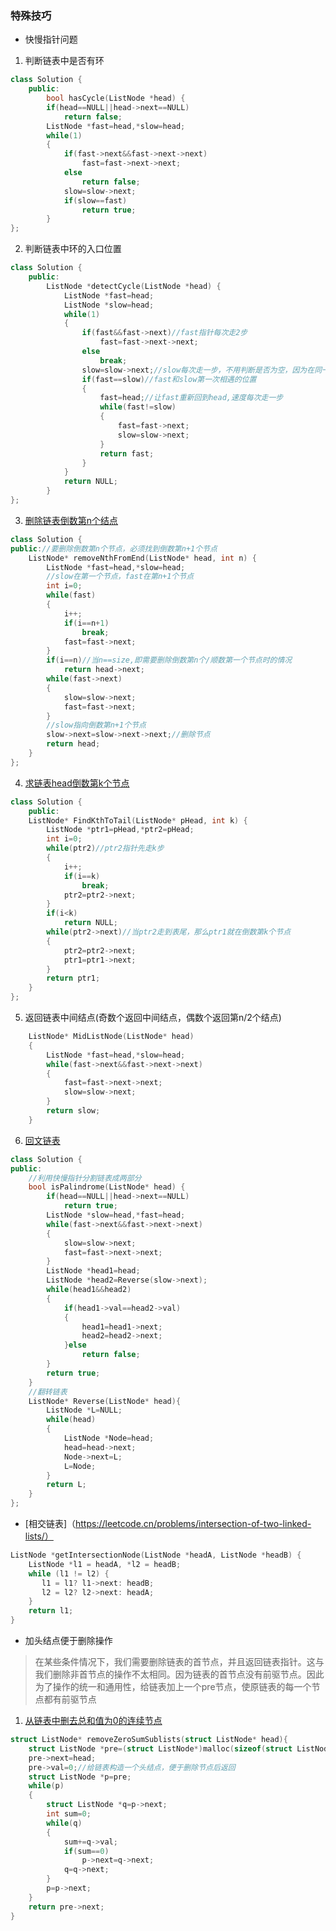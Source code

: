 ### 特殊技巧
* 快慢指针问题  
1. 判断链表中是否有环
```C++
class Solution {
    public:
        bool hasCycle(ListNode *head) {
        if(head==NULL||head->next==NULL)
            return false;
        ListNode *fast=head,*slow=head;
        while(1)
        {
            if(fast->next&&fast->next->next)
                fast=fast->next->next;
            else
                return false;
            slow=slow->next;
            if(slow==fast)
                return true;
        }
}; 
```
2. 判断链表中环的入口位置
```C++
class Solution {
    public:
        ListNode *detectCycle(ListNode *head) {
            ListNode *fast=head;
            ListNode *slow=head;
            while(1)
            {   
                if(fast&&fast->next)//fast指针每次走2步
                    fast=fast->next->next;
                else
                    break;
                slow=slow->next;//slow每次走一步，不用判断是否为空，因为在同一个链表上有fast趟雷
                if(fast==slow)//fast和slow第一次相遇的位置
                {
                    fast=head;//让fast重新回到head,速度每次走一步
                    while(fast!=slow)
                    {
                        fast=fast->next;
                        slow=slow->next;
                    }
                    return fast;
                }
            }
            return NULL;
        }
};
```
3. [删除链表倒数第n个结点](https://leetcode.cn/problems/remove-nth-node-from-end-of-list/)
```C++
class Solution {
public://要删除倒数第n个节点，必须找到倒数第n+1个节点
    ListNode* removeNthFromEnd(ListNode* head, int n) {
        ListNode *fast=head,*slow=head;
        //slow在第一个节点，fast在第n+1个节点
        int i=0;
        while(fast)
        {
            i++;
            if(i==n+1)
                break;
            fast=fast->next;
        }
        if(i==n)//当n==size,即需要删除倒数第n个/顺数第一个节点时的情况
            return head->next;
        while(fast->next)
        {
            slow=slow->next;
            fast=fast->next;
        }
        //slow指向倒数第n+1个节点
        slow->next=slow->next->next;//删除节点
        return head;
    }
};
```
4. [求链表head倒数第k个节点](https://www.nowcoder.com/practice/886370fe658f41b498d40fb34ae76ff9?tpId=295&tqId=1377477&ru=/exam/oj&qru=/ta/format-top101/question-ranking&sourceUrl=%2Fexam%2Foj%3Fpage%3D1%26tab%3D%25E7%25AE%2597%25E6%25B3%2595%25E7%25AF%2587%26topicId%3D295)
```C++
class Solution {
    public:
    ListNode* FindKthToTail(ListNode* pHead, int k) {
        ListNode *ptr1=pHead,*ptr2=pHead;
        int i=0;
        while(ptr2)//ptr2指针先走k步
        {
            i++;
            if(i==k)
                break;
            ptr2=ptr2->next;
        }
        if(i<k)
            return NULL;
        while(ptr2->next)//当ptr2走到表尾，那么ptr1就在倒数第k个节点
        {
            ptr2=ptr2->next;
            ptr1=ptr1->next;
        }
        return ptr1;
    }
};
```    
5. 返回链表中间结点(奇数个返回中间结点，偶数个返回第n/2个结点)
```C++
    ListNode* MidListNode(ListNode* head)
    {
        ListNode *fast=head,*slow=head;
        while(fast->next&&fast->next->next)
        {
            fast=fast->next->next;
            slow=slow->next;
        }
        return slow;
    }
 ```

6. [回文链表](https://leetcode.cn/problems/palindrome-linked-list/)
```C++
class Solution {
public:
    //利用快慢指针分割链表成两部分
    bool isPalindrome(ListNode* head) {
        if(head==NULL||head->next==NULL)
            return true;
        ListNode *slow=head,*fast=head;
        while(fast->next&&fast->next->next)
        {
            slow=slow->next;
            fast=fast->next->next;
        }
        ListNode *head1=head;
        ListNode *head2=Reverse(slow->next);
        while(head1&&head2)
        {
            if(head1->val==head2->val)
            {
                head1=head1->next;
                head2=head2->next;
            }else
                return false;
        }
        return true;
    }
    //翻转链表
    ListNode* Reverse(ListNode* head){
        ListNode *L=NULL;
        while(head)
        {
            ListNode *Node=head;
            head=head->next;
            Node->next=L;
            L=Node;
        }
        return L;
    }
};
```
* [相交链表]（https://leetcode.cn/problems/intersection-of-two-linked-lists/）

```C++
ListNode *getIntersectionNode(ListNode *headA, ListNode *headB) {
    ListNode *l1 = headA, *l2 = headB;
    while (l1 != l2) {
       l1 = l1? l1->next: headB;
       l2 = l2? l2->next: headA;
    }
    return l1; 
}
```

* 加头结点便于删除操作
> 在某些条件情况下，我们需要删除链表的首节点，并且返回链表指针。这与我们删除非首节点的操作不太相同。因为链表的首节点没有前驱节点。因此为了操作的统一和通用性，给链表加上一个pre节点，使原链表的每一个节点都有前驱节点

1. [从链表中删去总和值为0的连续节点](https://leetcode-cn.com/problems/remove-zero-sum-consecutive-nodes-from-linked-list/)

```C
struct ListNode* removeZeroSumSublists(struct ListNode* head){
    struct ListNode *pre=(struct ListNode*)malloc(sizeof(struct ListNode));
    pre->next=head;
    pre->val=0;//给链表构造一个头结点，便于删除节点后返回
    struct ListNode *p=pre;
    while(p)
    {
        struct ListNode *q=p->next;
        int sum=0;
        while(q)
        {
            sum+=q->val;
            if(sum==0)
                p->next=q->next;
            q=q->next;
        }
        p=p->next;
    }
    return pre->next;
}
```  